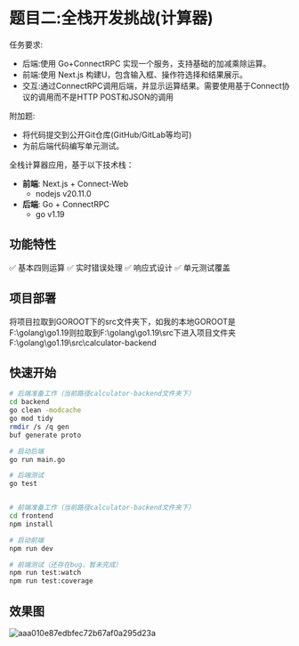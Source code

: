 # 题目二:全栈开发挑战(计算器)
任务要求:
- 后端:使用 Go+ConnectRPC 实现一个服务，支持基础的加减乘除运算。
- 前端:使用 Next.js 构建U，包含输入框、操作符选择和结果展示。
- 交互:通过ConnectRPC调用后端，并显示运算结果。需要使用基于Connect协议的调用而不是HTTP POST和JSON的调用


附加题:
- 将代码提交到公开Git仓库(GitHub/GitLab等均可)
- 为前后端代码编写单元测试。


全栈计算器应用，基于以下技术栈：
- **前端**: Next.js + Connect-Web
  - nodejs v20.11.0
- **后端**: Go + ConnectRPC
  - go v1.19

## 功能特性
✅ 基本四则运算
✅ 实时错误处理
✅ 响应式设计
✅ 单元测试覆盖

## 项目部署
将项目拉取到GOROOT下的src文件夹下，如我的本地GOROOT是F:\golang\go1.19则拉取到F:\golang\go1.19\src下进入项目文件夹F:\golang\go1.19\src\calculator-backend

## 快速开始
```bash
# 后端准备工作（当前路径calculator-backend文件夹下）
cd backend
go clean -modcache
go mod tidy
rmdir /s /q gen
buf generate proto

# 启动后端
go run main.go

# 后端测试
go test


# 前端准备工作（当前路径calculator-backend文件夹下）
cd frontend
npm install

# 启动前端
npm run dev

# 前端测试（还存在bug，暂未完成）
npm run test:watch
npm run test:coverage
```

## 效果图
![aaa010e87edbfec72b67af0a295d23a](https://github.com/user-attachments/assets/c20a4f50-7d6d-4543-bbb3-3f8fd357339e)

